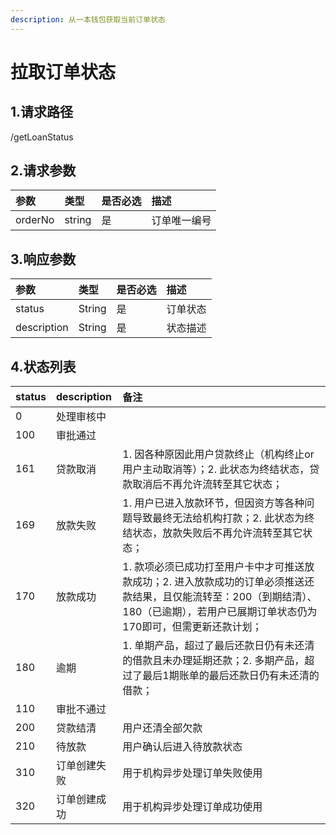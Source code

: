 ```yaml
---
description: 从一本钱包获取当前订单状态
---
```


# 拉取订单状态

## 1.请求路径

/getLoanStatus

## 2.请求参数 <a id="&#x8BF7;&#x6C42;&#x53C2;&#x6570;"></a>

| 参数 | 类型 | 是否必选 | 描述 |
| :--- | :--- | :--- | :--- |
| orderNo | string | 是 | 订单唯一编号 |

## 3.响应参数

| 参数 | 类型 | 是否必选 | 描述 |
| :--- | :--- | :--- | :--- |
| status | String | 是 | 订单状态 |
| description | String | 是 | 状态描述 |

## 4.状态列表

| status | description | 备注 |
| :--- | :--- | :--- |
| 0 | 处理审核中 |  |
| 100 | 审批通过 |  |
| 161 | 贷款取消 | 1. 因各种原因此用户贷款终止（机构终止or用户主动取消等）；2. 此状态为终结状态，贷款取消后不再允许流转至其它状态； |
| 169 | 放款失败 | 1. 用户已进入放款环节，但因资方等各种问题导致最终无法给机构打款；2. 此状态为终结状态，放款失败后不再允许流转至其它状态； |
| 170 | 放款成功 | 1. 款项必须已成功打至用户卡中才可推送放款成功；2. 进入放款成功的订单必须推送还款结果，且仅能流转至：200（到期结清）、180（已逾期），若用户已展期订单状态仍为170即可，但需更新还款计划； |
| 180 | 逾期 | 1. 单期产品，超过了最后还款日仍有未还清的借款且未办理延期还款；2. 多期产品，超过了最后1期账单的最后还款日仍有未还清的借款； |
| 110 | 审批不通过 |  |
| 200 | 贷款结清 | 用户还清全部欠款 |
| 210 | 待放款 | 用户确认后进入待放款状态 |
| 310 | 订单创建失败 | 用于机构异步处理订单失败使用 |
| 320 | 订单创建成功 | 用于机构异步处理订单成功使用 |



